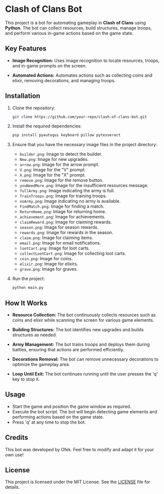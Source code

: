 # Clash of Clans Bot

This project is a bot for automating gameplay in **Clash of Clans** using **Python**. The bot can collect resources, build structures, manage troops, and perform various in-game actions based on the game state.

## Key Features

- **Image Recognition:** Uses image recognition to locate resources, troops, and in-game prompts on the screen.
  
- **Automated Actions:** Automates actions such as collecting coins and elixir, removing decorations, and managing troops.

## Installation

1. Clone the repository:

    ```bash
    git clone https://github.com/your-repo/clash-of-clans-bot.git
    ```

2. Install the required dependencies:

    ```bash
    pip install pyautogui keyboard pillow pytesseract
    ```

3. Ensure that you have the necessary image files in the project directory:
    - `builder.png`: Image to detect the builder.
    - `New.png`: Image for new upgrades.
    - `arrow.png`: Image for the arrow prompt.
    - `V.png`: Image for the "V" prompt.
    - `X.png`: Image for the "X" prompt.
    - `remove.png`: Image for the remove button.
    - `youNeedMore.png`: Image for the insufficient resources message.
    - `fullArmy.png`: Image indicating the army is full.
    - `TrainTroops.png`: Image for training troops.
    - `noArmy.png`: Image indicating no army is available.
    - `FindMatch.png`: Image for finding a match.
    - `ReturnHome.png`: Image for returning home.
    - `achievement.png`: Image for achievements.
    - `claimReward.png`: Image for claiming rewards.
    - `season.png`: Image for season rewards.
    - `rewards.png`: Image for rewards in the season.
    - `claim.png`: Image for claiming items.
    - `email.png`: Image for email notifications.
    - `lootCart.png`: Image for loot carts.
    - `collectLootCart.png`: Image for collecting loot carts.
    - `coin.png`: Image for coins.
    - `elixir.png`: Image for elixirs.
    - `grave.png`: Image for graves.

4. Run the project:

    ```bash
    python main.py
    ```

## How It Works

- **Resource Collection:** The bot continuously collects resources such as coins and elixir while scanning the screen for various game elements.

- **Building Structures:** The bot identifies new upgrades and builds structures as needed.

- **Army Management:** The bot trains troops and deploys them during battles, ensuring that actions are performed efficiently.

- **Decorations Removal:** The bot can remove unnecessary decorations to optimize the gameplay area.

- **Loop Until Exit:** The bot continues running until the user presses the 'q' key to stop it.

## Usage

- Start the game and position the game window as required.
- Execute the bot script. The bot will begin detecting game elements and performing actions based on the game state.
- Press 'q' at any time to stop the bot.

## Credits

This bot was developed by Ofek. Feel free to modify and adapt it for your own use!

## License

This project is licensed under the MIT License. See the [LICENSE](LICENSE) file for details.
